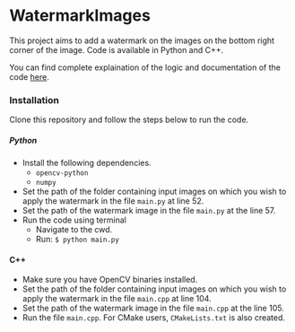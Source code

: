 # WatermarkImages

This project aims to add a watermark on the images on the bottom right corner of the image.
Code is available in Python and C++.

You can find complete explaination of the logic and documentation of the code [here](https://www.scribd.com/document/510890860/Watermark-Images).


### Installation

Clone this repository and follow the steps below to run the code.

##### Python
* Install the following dependencies.
    * `opencv-python`
    * `numpy`
* Set the path of the folder containing input images on which you wish to apply the watermark in the file `main.py` at line 52.
* Set the path of the watermark image in the file `main.py` at the line 57.
* Run the code using terminal
    * Navigate to the cwd.
    * Run: `$ python main.py`
    
#### C++
* Make sure you have OpenCV binaries installed.
* Set the path of the folder containing input images on which you wish to apply the watermark in the file `main.cpp` at line 104.
* Set the path of the watermark image in the file `main.cpp` at the line 105.
* Run the file `main.cpp`. For CMake users, `CMakeLists.txt` is also created.
